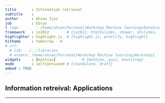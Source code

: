 ```yaml
---
title       : Information retrieval 
subtitle    : 
author      : Ahsan Ijaz
job         : Ebryx
# logo        : /home/ahsan/Personal/Workshop Machine learning/DataScienceWorkshops/usefulResources-00/ebryx-logo.png
framework   : io2012        # {io2012, html5slides, shower, dzslides, ...}
highlighter : highlight.js  # {highlight.js, prettify, highlight}
hitheme     : tomorrow   # 
# url:
  # lib: ../../libraries
  # assets: /home/ahsan/Personal/Workshop Machine learning/Workshop1 
widgets     : [mathjax]            # {mathjax, quiz, bootstrap}
mode        : selfcontained # {standalone, draft}
embed : TRUE
---
```





## Information retreival: Applications 


---
